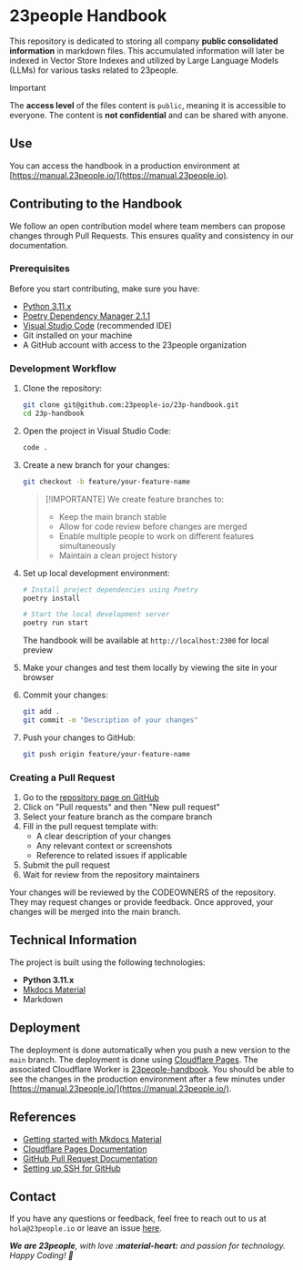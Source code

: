 # 23people Handbook

This repository is dedicated to storing all company **public consolidated information** in markdown files. This accumulated information will later be indexed in Vector Store Indexes and utilized by Large Language Models (LLMs) for various tasks related to 23people.

> [!IMPORTANT]
> The **access level** of the files content is `public`, meaning it is accessible to everyone. The content is **not confidential** and can be shared with anyone.

## Use

You can access the handbook in a production environment at [https://manual.23people.io/](https://manual.23people.io).

## Contributing to the Handbook

We follow an open contribution model where team members can propose changes through Pull Requests. This ensures quality and consistency in our documentation.

### Prerequisites

Before you start contributing, make sure you have:

- [Python 3.11.x](https://www.python.org/)
- [Poetry Dependency Manager 2.1.1](https://python-poetry.org/)
- [Visual Studio Code](https://code.visualstudio.com/) (recommended IDE)
- Git installed on your machine
- A GitHub account with access to the 23people organization

### Development Workflow

1. Clone the repository:

   ```bash
   git clone git@github.com:23people-io/23p-handbook.git
   cd 23p-handbook
   ```

2. Open the project in Visual Studio Code:

   ```bash
   code .
   ```

3. Create a new branch for your changes:

   ```bash
   git checkout -b feature/your-feature-name
   ```

    > [!IMPORTANTE]
    > We create feature branches to:
    > - Keep the main branch stable
    > - Allow for code review before changes are merged
    > - Enable multiple people to work on different features simultaneously
    > - Maintain a clean project history

4. Set up local development environment:

   ```bash
   # Install project dependencies using Poetry
   poetry install

   # Start the local development server
   poetry run start
   ```

   The handbook will be available at `http://localhost:2300` for local preview

5. Make your changes and test them locally by viewing the site in your browser

6. Commit your changes:

   ```bash
   git add .
   git commit -m "Description of your changes"
   ```

7. Push your changes to GitHub:

   ```bash
   git push origin feature/your-feature-name
   ```

### Creating a Pull Request

1. Go to the [repository page on GitHub](https://github.com/23people-io/23p-handbook)
2. Click on "Pull requests" and then "New pull request"
3. Select your feature branch as the compare branch
4. Fill in the pull request template with:
   - A clear description of your changes
   - Any relevant context or screenshots
   - Reference to related issues if applicable
5. Submit the pull request
6. Wait for review from the repository maintainers

Your changes will be reviewed by the CODEOWNERS of the repository. They may request changes or provide feedback. Once approved, your changes will be merged into the main branch.

## Technical Information

The project is built using the following technologies:

- **Python 3.11.x**
- [Mkdocs Material](https://squidfunk.github.io/mkdocs-material/)
- Markdown

## Deployment

The deployment is done automatically when you push a new version to the `main` branch. The deployment is done using [Cloudflare Pages](https://pages.cloudflare.com/). The associated Cloudflare Worker is [23people-handbook](https://dash.cloudflare.com/a49f23d59d1f5dc6b2a238d6f4a16ed4/pages/view/23people-handbook). You should be able to see the changes in the production environment after a few minutes under [https://manual.23people.io/](https://manual.23people.io/).

## References

- [Getting started with Mkdocs Material](https://squidfunk.github.io/mkdocs-material/getting-started/)
- [Cloudflare Pages Documentation](https://pages.cloudflare.com/)
- [GitHub Pull Request Documentation](https://docs.github.com/en/pull-requests)
- [Setting up SSH for GitHub](https://docs.github.com/en/authentication/connecting-to-github-with-ssh)

## Contact

If you have any questions or feedback, feel free to reach out to us at `hola@23people.io` or leave an issue [here](https://github.com/23people-io/23p-handbook/issues).

_**We are 23people**, with love **:material-heart:** and passion for technology. Happy Coding! 🚀_
